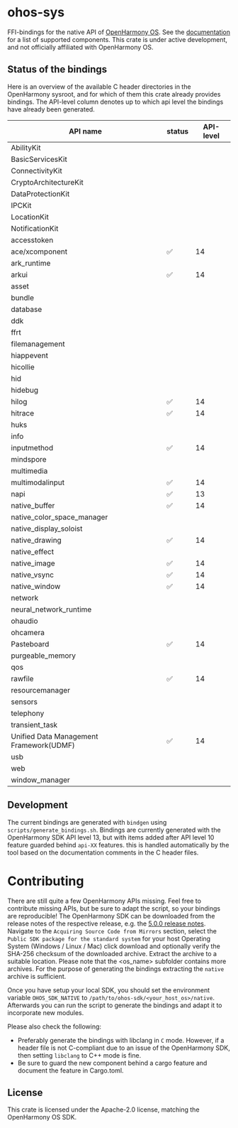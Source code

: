 # ohos-sys

FFI-bindings for the native API of [OpenHarmony OS]. See the [documentation] for a list of supported components.
This crate is under active development, and not officially affiliated with OpenHarmony OS.

## Status of the bindings

Here is an overview of the available C header directories in the OpenHarmony sysroot, and for which of them
this crate already provides bindings. The API-level column denotes up to which api level the bindings have
already been generated.

| API name                                | status | API-level | 
|-----------------------------------------|--------|-----------|
| AbilityKit                              |        |           |
| BasicServicesKit                        |        |           |
| ConnectivityKit                         |        |           |
| CryptoArchitectureKit                   |        |           |
| DataProtectionKit                       |        |           |
| IPCKit                                  |        |           |
| LocationKit                             |        |           |
| NotificationKit                         |        |           |
| accesstoken                             |        |           |
| ace/xcomponent                          | ✅      | 14        |
| ark_runtime                             |        |           |
| arkui                                   | ✅      | 14        |
| asset                                   |        |           |
| bundle                                  |        |           |
| database                                |        |           |
| ddk                                     |        |           |
| ffrt                                    |        |           |
| filemanagement                          |        |           |
| hiappevent                              |        |           |
| hicollie                                |        |           |
| hid                                     |        |           |
| hidebug                                 |        |           |
| hilog                                   | ✅      | 14        |
| hitrace                                 | ✅      | 14        |
| huks                                    |        |           |
| info                                    |        |           |
| inputmethod                             | ✅      | 14        |
| mindspore                               |        |           |
| multimedia                              |        |           |
| multimodalinput                         | ✅      | 14        |
| napi                                    | ✅      | 13        |
| native_buffer                           | ✅      | 14        |
| native_color_space_manager              |        |           |
| native_display_soloist                  |        |           |
| native_drawing                          | ✅      | 14        |
| native_effect                           |        |           |
| native_image                            | ✅      | 14        |
| native_vsync                            | ✅      | 14        |
| native_window                           | ✅      | 14        |
| network                                 |        |           |
| neural_network_runtime                  |        |           |
| ohaudio                                 |        |           |
| ohcamera                                |        |           |
| Pasteboard                              | ✅      | 14        |
| purgeable_memory                        |        |           |
| qos                                     |        |           |
| rawfile                                 | ✅      | 14        |
| resourcemanager                         |        |           |
| sensors                                 |        |           |
| telephony                               |        |           |
| transient_task                          |        |           |
| Unified Data Management Framework(UDMF) | ✅      | 14        |
| usb                                     |        |           |
| web                                     |        |           |
| window_manager                          |        |           |

## Development

The current bindings are generated with `bindgen` using `scripts/generate_bindings.sh`.
Bindings are currently generated with the OpenHarmony SDK API level 13, but with items
added after API level 10 feature guarded behind `api-XX` features. this is handled
automatically by the tool based on the documentation comments in the C header files.

# Contributing

There are still quite a few OpenHarmony APIs missing. Feel free to contribute missing APIs, but be sure to adapt
the script, so your bindings are reproducible! 
The OpenHarmony SDK can be downloaded from the release notes of the respective release, e.g. the
[5.0.0 release notes](https://docs.openharmony.cn/pages/v5.0/en/release-notes/OpenHarmony-v5.0.0-release.md).
Navigate to the `Acquiring Source Code from Mirrors` section, select the `Public SDK package for the standard system`
for your host Operating System (Windows / Linux / Mac) click download and optionally verify the SHA-256 checksum 
of the downloaded archive. 
Extract the archive to a suitable location. Please note that the <os_name> subfolder contains more archives.
For the purpose of generating the bindings extracting the `native` archive is sufficient.

Once you have setup your local SDK, you should set the environment variable `OHOS_SDK_NATIVE` to 
`/path/to/ohos-sdk/<your_host_os>/native`. Afterwards you can run the script to generate the bindings
and adapt it to incorporate new modules.

Please also check the following:

- Preferably generate the bindings with libclang in `C` mode. However, if a header file is not C-compliant
  due to an issue of the OpenHarmony SDK, then setting `libclang` to C++ mode is fine.
- Be sure to guard the new component behind a cargo feature and document the feature in Cargo.toml.


## License

This crate is licensed under the Apache-2.0 license, matching the OpenHarmony OS SDK.

[OpenHarmony OS]: https://docs.openharmony.cn/pages/v5.0/en/OpenHarmony-Overview.md
[documentation]: https://docs.rs/ohos-sys/latest/ohos_sys/
